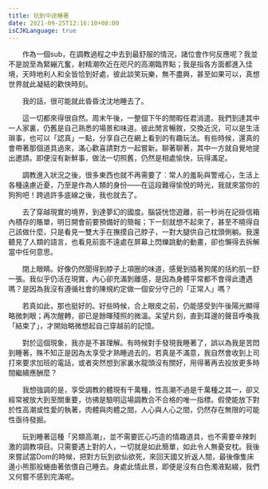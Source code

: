 ```yaml
---
title: 玩到中途睡著
date: 2021-09-25T12:16:10+08:00
isCJKLanguage: true
---
```


　　作為一個sub，在調教過程之中去到最舒服的情況，諸位會作何反應呢？我並不是說至為緊繃亢奮，射精潮吹近在咫尺的高潮臨界點；我是指各方面都進入佳境，天時地利人和全皆恰到好處，彼此談笑玩樂，無不盡興，甚至如果可以，真想世界就此凝結的歡快時刻。

　　我的話，很可能就此昏昏沈沈地睡去了。

　　這一切都來得很自然。周末午後，一整個下午的閒暇任君消遣。我們到達其中一人家裏，仍舊是自己熟悉的場景和味道。彼此閒言暢敘，交換近況，可以是生活瑣事，也可以「認真」一點，分享自己在網上看到的有趣玩法。有些時候，還真的會帶著那個道具過來，滿心歡喜請對方一起嘗新。聊著聊著，其中一方就自覺地提出邀請。即便沒有新鮮事，做法一切照舊，仍然是相處愉快，玩得滿足。

　　調教進入狀況之後，很多東西也就不再需要了︰常人的羞恥與警戒心，生活上各種遠慮近憂，乃至是作為人類的身份——在這段難得愉悅的時光，我就來當你的狗狗吧！跨過許多底線之後，我也就去了。

　　去了穿越現實的境界，到達夢幻的國度。腦袋恍惚遊離，前一秒尚在記掛信箱內積存的賬單，明日開會前要預備好的簡報；下一刻就想不起來了，甚至不曉得自己該做什麼，只是看見一雙大手在撫摸自己脖子，一對大腿供自己枕頭側躺。我還聽見了人類的語言，也看見前面不遠處在屏幕上閃爍跳動的動畫，卻也懶得去拆解當中任何意思。

　　閉上眼睛。好像仍然聞得到脖子上項圈的味道，感覺到插著狗尾的括約肌一舒一張。我似乎仍活在現實，內心卻充滿剝離感，是因為身體平常都不會得此遭遇嗎？是因為我沒有遵循社會的陳規約定做一個安分守己的「正常人」嗎？

　　若真如此，那也挺好的。好些時候，合上眼皮之前，仍能感受到午後陽光顯得略微刺眼；再次醒轉，卻已是餘暉殘照的微溫。呆望片刻，直到耳邊的聲音呼喚我「結束了」，才開始略微想起自己穿越前的記憶。

　　對於這個現象，我亦是不甚理解。有時候對手發現我睡著了，誤以為我是苦悶到睡著，殊不知正是因為太享受才熟睡過去的。若真是不滿意，我自然會收到上司打來要求加班的電話，或者突然想到家裏水龍頭沒有關好，用得著再去投放更多時間繼續應酬麼？

　　我想強調的是，享受調教的體現有千萬種，性高潮不過是千萬種之其一，卻又經常被放大到至關重要，彷彿是驗明這場調教合不合格的唯一指標。假使能放下對於性高潮或性愛的執著，肉體與肉體之間，人心與人心之間，仍然存在無限的可能性亟待發掘。

　　玩到睡著這種「另類高潮」，並不需要匠心巧造的情趣道具，也不需要辛辣刺激的調教項目。只需要遇上對的人，一切就是如此簡單，如此令人無憂安枕。我後來嘗試當Dom的時候，把對方玩到欲仙欲死，來回天國又折返人間，最後像隻床邊小熊那般蜷曲著依偎自己睡去。身處此情此景，即便是沒有白色濁液點綴，我們又何嘗不感到完滿呢。
